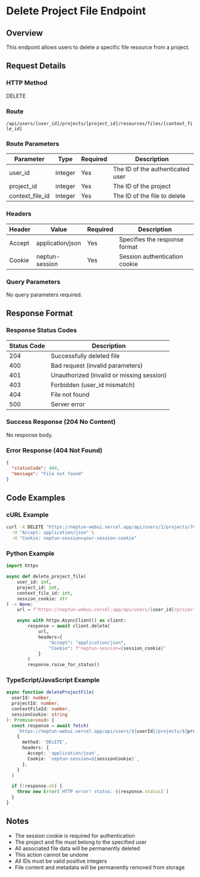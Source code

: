 # Delete Project File Endpoint

## Overview

This endpoint allows users to delete a specific file resource from a project.

## Request Details

### HTTP Method

DELETE

### Route

`/api/users/[user_id]/projects/[project_id]/resources/files/[context_file_id]`

### Route Parameters

| Parameter       | Type    | Required | Description                      |
| --------------- | ------- | -------- | -------------------------------- |
| user_id         | integer | Yes      | The ID of the authenticated user |
| project_id      | integer | Yes      | The ID of the project            |
| context_file_id | integer | Yes      | The ID of the file to delete     |

### Headers

| Header | Value            | Required | Description                   |
| ------ | ---------------- | -------- | ----------------------------- |
| Accept | application/json | Yes      | Specifies the response format |
| Cookie | neptun-session   | Yes      | Session authentication cookie |

### Query Parameters

No query parameters required.

## Response Format

### Response Status Codes

| Status Code | Description                               |
| ----------- | ----------------------------------------- |
| 204         | Successfully deleted file                 |
| 400         | Bad request (invalid parameters)          |
| 401         | Unauthorized (invalid or missing session) |
| 403         | Forbidden (user_id mismatch)              |
| 404         | File not found                            |
| 500         | Server error                              |

### Success Response (204 No Content)

No response body.

### Error Response (404 Not Found)

```json
{
  "statusCode": 404,
  "message": "File not found"
}
```

## Code Examples

### cURL Example

```bash
curl -X DELETE "https://neptun-webui.vercel.app/api/users/1/projects/789/resources/files/123" \
  -H "Accept: application/json" \
  -H "Cookie: neptun-session=your-session-cookie"
```

### Python Example

```python
import httpx

async def delete_project_file(
    user_id: int,
    project_id: int,
    context_file_id: int,
    session_cookie: str
) -> None:
    url = f"https://neptun-webui.vercel.app/api/users/{user_id}/projects/{project_id}/resources/files/{context_file_id}"

    async with httpx.AsyncClient() as client:
        response = await client.delete(
            url,
            headers={
                "Accept": "application/json",
                "Cookie": f"neptun-session={session_cookie}"
            }
        )
        response.raise_for_status()
```

### TypeScript/JavaScript Example

```typescript
async function deleteProjectFile(
  userId: number,
  projectId: number,
  contextFileId: number,
  sessionCookie: string
): Promise<void> {
  const response = await fetch(
    `https://neptun-webui.vercel.app/api/users/${userId}/projects/${projectId}/resources/files/${contextFileId}`,
    {
      method: 'DELETE',
      headers: {
        Accept: 'application/json',
        Cookie: `neptun-session=${sessionCookie}`,
      },
    }
  )

  if (!response.ok) {
    throw new Error(`HTTP error! status: ${response.status}`)
  }
}
```

## Notes

- The session cookie is required for authentication
- The project and file must belong to the specified user
- All associated file data will be permanently deleted
- This action cannot be undone
- All IDs must be valid positive integers
- File content and metadata will be permanently removed from storage
